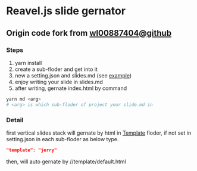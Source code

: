 # Reavel.js slide gernator
<!-- FIXME: slide.md become hyper-link auto, which is not i wanted -->
## Origin code fork from [wl00887404@github](wl00887404.github.io)

### Steps

1. yarn install
2. create a sub-floder and get into it
3. new a setting.json and slides.md (see [example](./test))
4. enjoy writing your slide in slides.md 
5. after writing, gernate index.html by command 

```bash 
yarn md <arg>
# <arg> is which sub-floder of project your slide.md in
```

### Detail 

first vertical slides stack will gernate by html in [Template](./template) floder,
if not set in setting.json in each sub-floder as below type.
```json 
"template": "jerry"
```
then, will auto gernate by //template/default.html 
